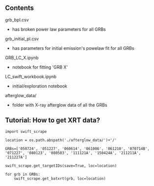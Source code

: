 ## Contents
grb_bpl.csv
- has broken power law parameters for all GRBs

grb_initial_pl.csv
- has parameters for initial emission's powelaw fit for all GRBs

GRB_LC_X.ipynb
- notebook for fitting 'GRB X'

LC_swift_workbook.ipynb
- initial/exploration notebook

afterglow_data/
- folder with X-ray afterglow data of all the GRBs

## Tutorial: How to get XRT data?

    import swift_scrape
    
    location = os.path.abspath('./afterglow_data/')+'/'
    
    GRBs=['050724', '051227', '060614', '061006', '061210', '070714B', '071227', '080123', '080503', '111121A', '150424A', '211211A', '211227A']
    
    swift_scrape.get_targetIDs(save=True, loc=location)
    
    for grb in GRBs:
        swift_scrape.get_batxrt(grb, loc=location)
